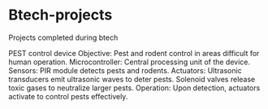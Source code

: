 # Btech-projects
Projects completed during btech



PEST control device
Objective: Pest and rodent control in areas difficult for human operation.
Microcontroller: Central processing unit of the device.
Sensors: PIR module detects pests and rodents.
Actuators:
                  Ultrasonic transducers emit ultrasonic waves to deter pests.
                  Solenoid valves release toxic gases to neutralize larger pests.
                  Operation: Upon detection, actuators activate to control pests effectively.
